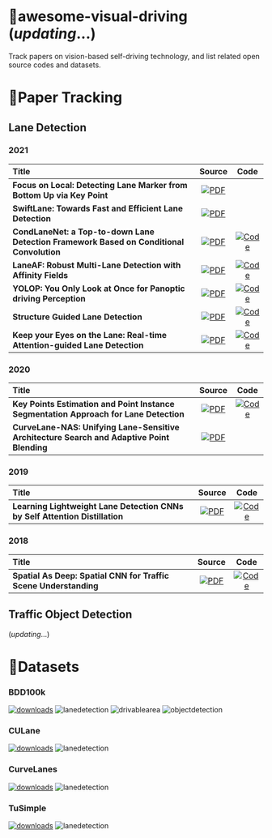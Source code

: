 # 🚗awesome-visual-driving (*updating*...)
Track papers on vision-based self-driving technology, and list related open source codes and datasets.

# 📃Paper Tracking

## Lane Detection

### 2021

| Title                                                        |                            Source                            |                             Code                             |
| :----------------------------------------------------------- | :----------------------------------------------------------: | :----------------------------------------------------------: |
| **Focus on Local: Detecting Lane Marker from Bottom Up via Key Point** | [![PDF](https://img.shields.io/badge/PDF-CVPR_2021-red)](https://openaccess.thecvf.com/content/CVPR2021/papers/Qu_Focus_on_Local_Detecting_Lane_Marker_From_Bottom_Up_via_CVPR_2021_paper.pdf) |                                                              |
| **SwiftLane: Towards Fast and Efficient Lane Detection**     | [![PDF](https://img.shields.io/badge/PDF-ICMLA_2021-red)](https://arxiv.org/abs/2110.11779) |                                                              |
| **CondLaneNet: a Top-to-down Lane Detection Framework Based on Conditional Convolution** | [![PDF](https://img.shields.io/badge/PDF-ICCV_2021-red)](https://openaccess.thecvf.com/content/ICCV2021/papers/Liu_CondLaneNet_A_Top-To-Down_Lane_Detection_Framework_Based_on_Conditional_Convolution_ICCV_2021_paper.pdf) | [![Code](https://img.shields.io/badge/Github-blue?logo=github)](https://github.com/aliyun/conditional-lane-detection) |
| **LaneAF: Robust Multi-Lane Detection with Affinity Fields** | [![PDF](https://img.shields.io/badge/PDF-arXiv-red)](https://arxiv.org/abs/2103.12040) | [![Code](https://img.shields.io/badge/Github-blue?logo=github)](https://github.com/sel118/LaneAF) |
| **YOLOP: You Only Look at Once for Panoptic driving Perception** | [![PDF](https://img.shields.io/badge/PDF-arXiv-red)](https://arxiv.org/abs/2108.11250) | [![Code](https://img.shields.io/badge/Github-blue?logo=github)](https://github.com/hustvl/YOLOP) |
| **Structure Guided Lane Detection**                          | [![PDF](https://img.shields.io/badge/PDF-IJCAI_2021-red)](https://arxiv.org/abs/2105.05403) | [![Code](https://img.shields.io/badge/Github-blue?logo=github)](https://github.com/Jinming-Su/SGNet) |
| **Keep your Eyes on the Lane: Real-time Attention-guided Lane Detection** | [![PDF](https://img.shields.io/badge/PDF-CVPR_2021-red)](https://openaccess.thecvf.com/content/CVPR2021/papers/Tabelini_Keep_Your_Eyes_on_the_Lane_Real-Time_Attention-Guided_Lane_Detection_CVPR_2021_paper.pdf) | [![Code](https://img.shields.io/badge/Github-blue?logo=github)](https://github.com/lucastabelini/LaneATT) |

### 2020

| Title                                                        |                            Source                            |                             Code                             |
| :----------------------------------------------------------- | :----------------------------------------------------------: | :----------------------------------------------------------: |
| **Key Points Estimation and Point Instance Segmentation Approach for Lane Detection** | [![PDF](https://img.shields.io/badge/PDF-IEEE-red)](https://arxiv.org/abs/2002.06604) | [![Code](https://img.shields.io/badge/Github-blue?logo=github)](https://github.com/koyeongmin/PINet_new) |
| **CurveLane-NAS: Unifying Lane-Sensitive Architecture Search and Adaptive Point Blending** | [![PDF](https://img.shields.io/badge/PDF-ECCV_2020-red)](https://arxiv.org/abs/2007.12147) |                                                              |

### 2019

| Title                                                        |                            Source                            |                             Code                             |
| :----------------------------------------------------------- | :----------------------------------------------------------: | :----------------------------------------------------------: |
| **Learning Lightweight Lane Detection CNNs by Self Attention Distillation** | [![PDF](https://img.shields.io/badge/PDF-ICCV_2019-red)](https://arxiv.org/abs/1908.00821) | [![Code](https://img.shields.io/badge/Github-blue?logo=github)](https://github.com/cardwing/Codes-for-Lane-Detection) |

### 2018

| Title                                                        |                            Source                            |                             Code                             |
| :----------------------------------------------------------- | :----------------------------------------------------------: | :----------------------------------------------------------: |
| **Spatial As Deep: Spatial CNN for Traffic Scene Understanding** | [![PDF](https://img.shields.io/badge/PDF-AAAI_2018-red)](https://arxiv.org/abs/1712.06080) | [![Code](https://img.shields.io/badge/Github-blue?logo=github)](https://github.com/XingangPan/SCNN) |

## Traffic Object Detection

(*updating*...)

# 🌈Datasets

### BDD100k

[![downloads](https://img.shields.io/badge/downloads-green)](https://bdd-data.berkeley.edu/ "downloads") ![lanedetection](https://img.shields.io/badge/lane_detection-yellow) ![drivablearea](https://img.shields.io/badge/drivable_area-orange) ![objectdetection](https://img.shields.io/badge/object_detection-blueviolet)

### CULane

[![downloads](https://img.shields.io/badge/downloads-green)](https://xingangpan.github.io/projects/CULane.html "downloads") ![lanedetection](https://img.shields.io/badge/lane_detection-yellow)

### CurveLanes

[![downloads](https://img.shields.io/badge/downloads-green)](https://github.com/SoulmateB/CurveLanes "downloads") ![lanedetection](https://img.shields.io/badge/lane_detection-yellow)

### TuSimple

[![downloads](https://img.shields.io/badge/downloads-green)](https://github.com/TuSimple/tusimple-benchmark "downloads") ![lanedetection](https://img.shields.io/badge/lane_detection-yellow)
